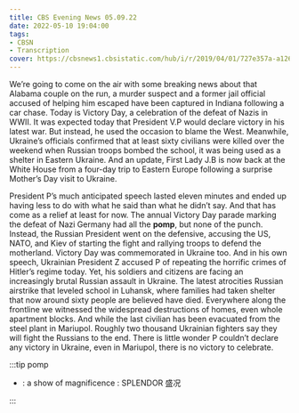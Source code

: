 ```yaml
---
title: CBS Evening News 05.09.22
date: 2022-05-10 19:04:00
tags:
- CBSN
- Transcription
cover: https://cbsnews1.cbsistatic.com/hub/i/r/2019/04/01/727e357a-a126-4138-a2c5-4d3222669d57/thumbnail/640x360/3ff2761028dc5c65cc4f07acd54bcd5c/cbsn2-logo-1920x1080.jpg
---
```

We’re going to come on the air with some breaking news about that Alabama couple on the run, a murder suspect and a former jail official accused of helping him escaped have been captured in Indiana following a car chase. Today is Victory Day, a celebration of the defeat of Nazis in WWII. It was expected today that President V.P would declare victory in his latest war. But instead, he used the occasion to blame the West. Meanwhile, Ukraine’s officials confirmed that at least sixty civilians were killed over the weekend when Russian troops bombed the school, it was being used as a shelter in Eastern Ukraine. And an update, First Lady J.B is now back at the White House from a four-day trip to Eastern Europe following a surprise Mother’s Day visit to Ukraine.

President P’s much anticipated speech lasted eleven minutes and ended up having less to do with what he said than what he didn’t say. And that has come as a relief at least for now. The annual Victory Day parade marking the defeat of Nazi Germany had all the **pomp**, but none of the punch. Instead, the Russian President went on the defensive, accusing the US, NATO, and Kiev of starting the fight and rallying troops to defend the motherland. Victory Day was commemorated in Ukraine too. And in his own speech, Ukrainian President Z accused P of repeating the horrific crimes of Hitler’s regime today. Yet, his soldiers and citizens are facing an increasingly brutal Russian assault in Ukraine. The latest atrocities Russian airstrike that leveled school in Luhansk, where families had taken shelter that now around sixty people are believed have died. Everywhere along the frontline we witnessed the widespread destructions of homes, even whole apartment blocks. And while the last civilian has been evacuated from the steel plant in Mariupol. Roughly two thousand Ukrainian fighters say they will fight the Russians to the end. There is little wonder P couldn’t declare any victory in Ukraine, even in Mariupol, there is no victory to celebrate.

:::tip pomp

- : a show of magnificence : SPLENDOR 盛况
  
:::
